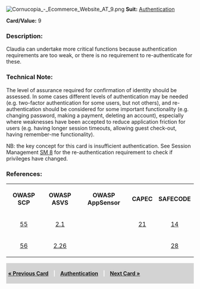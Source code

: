 ![Cornucopia_-_Ecommerce_Website_AT_9.png](Cornucopia_-_Ecommerce_Website_AT_9.png
"Cornucopia_-_Ecommerce_Website_AT_9.png") **Suit:**
[Authentication](Cornucopia_-_Ecommerce_Website_-_AT "wikilink")

**Card/Value:** 9

### Description:

Claudia can undertake more critical functions because authentication
requirements are too weak, or there is no requirement to re-authenticate
for these.

### Technical Note:

The level of assurance required for confirmation of identity should be
assessed. In some cases different levels of authentication may be needed
(e.g. two-factor authentication for some users, but not others), and
re-authentication should be considered for some important functionality
(e.g. changing password, making a payment, deleting an account),
especially where weaknesses have been accepted to reduce application
friction for users (e.g. having longer session timeouts, allowing guest
check-out, having remember-me functionality).

NB: the key concept for this card is insufficient authentication. See
Session Management [SM
8](Cornucopia_-_Ecommerce_Website_-_SM_8 "wikilink") for the
re-authentication requirement to check if privileges have changed.

### References:

<table class="wikitable" style="text-align:center;">

<tr>

<th>

OWASP SCP

</th>

<th>

OWASP ASVS

</th>

<th>

OWASP AppSensor

</th>

<th>

CAPEC

</th>

<th>

SAFECODE

</th>

</tr>

<tr>

<td>

[55](OWASP_Secure_Coding_Practices_Checklist#55 "wikilink")

</td>

<td>

[2.1](OWASP_Application_Security_Verification_Standard#2.1 "wikilink")

</td>

<td>

</td>

<td>

[21](https://capec.mitre.org/data/definitions/21.html)

</td>

<td>

[14](SAFECode_Practical_Security_Stories#14 "wikilink")

</td>

</tr>

<tr>

<td>

[56](OWASP_Secure_Coding_Practices_Checklist#56 "wikilink")

</td>

<td>

[2.26](OWASP_Application_Security_Verification_Standard#2.26 "wikilink")

</td>

<td>

</td>

<td>

</td>

<td>

[28](SAFECode_Practical_Security_Stories#28 "wikilink")

</td>

</tr>

</table>

<div style="padding:5px;background:LightGray;color:White;font-weight:bold;">

[« Previous Card](Cornucopia_-_Ecommerce_Website_-_AT_8 "wikilink")
<span style="padding-left:10px;padding-right:10px;"> |</span>
[Authentication](Cornucopia_-_Ecommerce_Website_-_AT "wikilink")
<span style="padding-left:10px;padding-right:10px;"> |</span> [Next Card
»](Cornucopia_-_Ecommerce_Website_-_AT_10 "wikilink")

</div>